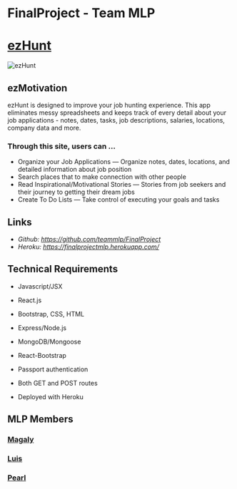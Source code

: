 # FinalProject - Team MLP

# [ezHunt](https://finalprojectmlp.herokuapp.com/)

![ezHunt](https://github.com/teammlp/FinalProject/client/public/Images/ezHunt.png "ezHunt Logo") 

## ezMotivation
ezHunt is designed to improve your job hunting experience. This app eliminates messy spreadsheets and keeps track of every detail about your job applications - notes, dates, tasks, job descriptions, salaries, locations, company data and more.

### Through this site, users can …
- Organize your Job Applications — Organize notes, dates, locations, and detailed information about job position
- Search places that to make connection with other people 
- Read Inspirational/Motivational Stories — Stories from job seekers and their journey to getting their dream jobs
- Create To Do Lists — Take control of executing your goals and tasks


## Links
* *Github: https://github.com/teammlp/FinalProject* 
* *Heroku: https://finalprojectmlp.herokuapp.com/*

## Technical Requirements

* Javascript/JSX
* React.js
* Bootstrap, CSS, HTML
* Express/Node.js
* MongoDB/Mongoose
* React-Bootstrap
* Passport authentication

* Both GET and POST routes
* Deployed with Heroku

## MLP Members
### [Magaly](https://github.com/magsfernandez10)
### [Luis](https://github.com/luismcartagena)
### [Pearl](https://github.com/gansuvd777)